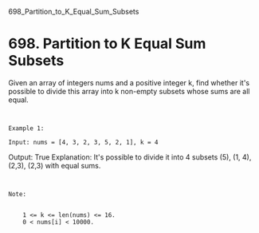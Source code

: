 698_Partition_to_K_Equal_Sum_Subsets
# 698. Partition to K Equal Sum Subsets

Given an array of integers nums and a positive integer k, find
        whether it's possible to divide this array into k non-empty subsets whose
        sums are all equal.

     

    Example 1:

    Input: nums = [4, 3, 2, 3, 5, 2, 1], k = 4
Output: True
Explanation: It's possible to divide it into 4 subsets (5), (1, 4), (2,3), (2,3) with equal sums.

     

    Note:

    
        1 <= k <= len(nums) <= 16.
        0 < nums[i] < 10000.